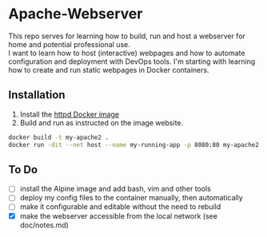 # Apache-Webserver

This repo serves for learning how to build, run and host a webserver for
home and potential professional use.  
I want to learn how to host (interactive) webpages and how to automate
configuration and deployment with DevOps tools.
I'm starting with learning how to create and run static webpages in
Docker containers.

## Installation

1. Install the [httpd Docker image](https://hub.docker.com\_/httpd)
2. Build and run as instructed on the image website.

```sh
docker build -t my-apache2 .
docker run -dit --net host --name my-running-app -p 8080:80 my-apache2
```


## To Do

  - [ ] install the Alpine image and add bash, vim and other tools
  - [ ] deploy my config files to the container manually, then
    automatically
  - [ ] make it configurable and editable without the need to rebuild
  - [x] make the webserver accessible from the local network (see
    doc/notes.md)
